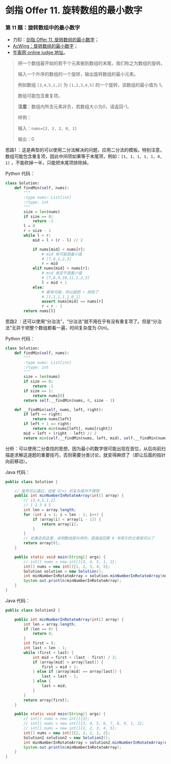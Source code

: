 # 剑指 Offer 11. 旋转数组的最小数字

### 第 11 题：旋转数组中的最小数字

+ 力扣：[剑指 Offer 11. 旋转数组的最小数字](https://leetcode-cn.com/problems/xuan-zhuan-shu-zu-de-zui-xiao-shu-zi-lcof/)；
+ [AcWing：旋转数组的最小数字](https://www.acwing.com/problem/content/20/)；
+ [牛客网 online judge 地址](https://www.nowcoder.com/practice/9f3231a991af4f55b95579b44b7a01ba?tpId=13&tqId=11159&tPage=1&rp=1&ru=/ta/coding-interviews&qru=/ta/coding-interviews/question-ranking)。







> 把一个数组最开始的若干个元素搬到数组的末尾，我们称之为数组的旋转。
>
> 输入一个升序的数组的一个旋转，输出旋转数组的最小元素。
>
> 例如数组 `[3,4,5,1,2]` 为 `[1,2,3,4,5]` 的一个旋转，该数组的最小值为 $1$。
>
> 数组可能包含重复项。
>
> **注意**：数组内所含元素非负，若数组大小为0，请返回-1。
>
> 样例：
>
> 输入：`nums=[2, 2, 2, 0, 1]`
> 
> 输出：0

思路1 ：这是典型的可以使用二分法解决的问题，应用二分法的模板。特别注意，数组可能包含重复项，因此中间项如果等于末尾项，例如：`[1, 1, 1, 1, 1, 0, 1]` ，不能砍掉一半，只能把末尾项排除掉。

Python 代码：

```python
class Solution:
    def findMin(self, nums):
        """
        :type nums: List[int]
        :rtype: int
        """
        size = len(nums)
        if size == 0:
            return -1
        l = 0
        r = size - 1
        while l < r:
            mid = l + (r - l) // 2

            if nums[mid] < nums[r]:
                # mid 有可能是最小值
                # [7,8,1,2,3]
                r = mid
            elif nums[mid] > nums[r]:
                # mid 肯定不是最小值
                # [7,8,9,10,11,1,2,3]
                l = mid + 1
            else:
                # 都有可能，所以就把 r 排除了
                # [1,1,1,1,1,0,1]
                assert nums[mid] == nums[r]
                r = r - 1
        return nums[l]
```

思路2 ：还可以使用“分治法”，“分治法”就不用在乎有没有重复项了。但是“分治法”无异于把整个数组都看一遍，时间复杂度为 $O(n)$。

Python 代码：

```python
class Solution:
    def findMin(self, nums):
        """
        :type nums: List[int]
        :rtype: int
        """
        size = len(nums)
        if size == 0:
            return -1
        if size == 1:
            return nums[0]
        return self.__findMin(nums, 0, size - 1)

    def __findMin(self, nums, left, right):
        if left == right:
            return nums[left]
        if left + 1 == right:
            return min(nums[left], nums[right])
        mid = left + (right - left) // 2
        return min(self.__findMin(nums, left, mid), self.__findMin(nums, mid + 1, right))
```

分析：可以使用二分查找的思想，因为最小的数字很可能出现在首位，从后向前扫描是求解这道题的重要技巧，否则需要分类讨论，就变得麻烦了（即让后面的指针向前移动）。

Java 代码：
```java
public class Solution {

    // 虽然可以通过，但是 O(n) 的复杂度并不理想
    public int minNumberInRotateArray(int[] array) {
        // {3,4,5,1,2}
        // 1 2 3 4 5
        int len = array.length;
        for (int i = 1; i < len - 1; i++) {
            if (array[i] < array[i - 1]) {
                return array[i];
            }
        }
        // 如果走到这里，说明数组是升序的，直接返回第 0 号索引的元素就可以了
        return array[0];
    }

    public static void main(String[] args) {
        // int[] nums = new int[]{3, 4, 5, 1, 2};
        int[] nums = new int[]{1, 2, 3, 4, 5};
        Solution solution = new Solution();
        int minNumberInRotateArray = solution.minNumberInRotateArray(nums);
        System.out.println(minNumberInRotateArray);
    }
}
```

Java 代码：

```java
public class Solution2 {

    public int minNumberInRotateArray(int[] array) {
        int len = array.length;
        if (len == 0) {
            return 0;
        }
        int first = 0;
        int last = len - 1;
        while (first < last) {
            int mid = first + (last - first) / 2;
            if (array[mid] > array[last]) {
                first = mid + 1;
            } else if (array[mid] == array[last]) {
                last = last - 1;
            } else {
                last = mid;
            }
        }
        return array[first];
    }

    public static void main(String[] args) {
        // int[] nums = new int[]{3};
        // int[] nums = new int[]{3, 4, 5, 6, 7, 8, 9, 1, 2};
        // int[] nums = new int[]{1, 2, 3, 4, 5};
        int[] nums = new int[]{2, 2, 2, 1, 2};
        Solution2 solution2 = new Solution2();
        int minNumberInRotateArray = solution2.minNumberInRotateArray(nums);
        System.out.println(minNumberInRotateArray);
    }
}
```

<script src='https://cdnjs.cloudflare.com/ajax/libs/mathjax/2.7.5/MathJax.js?config=TeX-MML-AM_CHTML' async></script>

<script type="text/x-mathjax-config">
MathJax.Hub.Config({
tex2jax: {
  inlineMath: [['$','$'], ['\\(','\\)']],
  processEscapes: true
  },
displayAlign : "left",
TeX: {
        equationNumbers: {
            autoNumber: "all",
            useLabelIds: true
        }
    },
    "HTML-CSS": {
        linebreaks: {
            automatic: true
        },
        scale: 100,
        styles: {
          ".MathJax_Display": {
            "text-align": "left",
            "width" : "auto",
            "margin": "10px 0px 10px 0px !important",
            "background-color": "#f5f5f5 !important",
            "border-radius": "3px !important",
            border:  "1px solid #ccc !important",
            padding: "5px 5px 5px 5px !important"
          },
          ".MathJax": {
            "background-color": "#f5f5f5 !important",
            padding: "2px 2px 2px 2px !important"
          }
        }
    },
    SVG: {
        linebreaks: {
            automatic: true
        }
    }
});
</script>